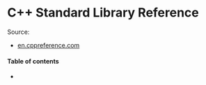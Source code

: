 # C++ Standard Library Reference

Source:
* [en.cppreference.com](https://en.cppreference.com/w/cpp/header)

#### Table of contents

* [](#)

&nbsp;
# 